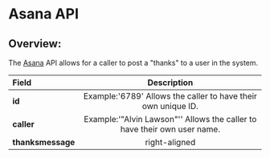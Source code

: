 # Asana API 

## Overview:

The [Asana] API allows for a caller to post a "thanks" to a user in the system.

| Field         |                               Description                              |
|:---------------|:----------------------------------------------------------------------:|
| **id**            |       Example:'6789' Allows the caller to have their own unique ID.      |
| **caller**        |  Example:'"Alvin Lawson"'' Allows the caller to have their own user name. |
| **thanksmessage** |                              right-aligned                             |


[Asana]:https://asana.com/developers/api-reference/users

